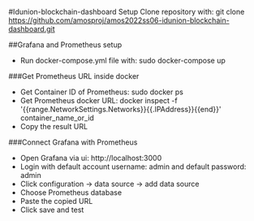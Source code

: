 #Idunion-blockchain-dashboard Setup
Clone repository with: git clone https://github.com/amosproj/amos2022ss06-idunion-blockchain-dashboard.git

##Grafana and Prometheus setup
- Run docker-compose.yml file with: sudo docker-compose up

###Get Prometheus URL inside docker

- Get Container ID of Prometheus: sudo docker ps
- Get Prometheus docker URL: docker inspect -f '{{range.NetworkSettings.Networks}}{{.IPAddress}}{{end}}' container_name_or_id
- Copy the result URL

###Connect Grafana with Prometheus

- Open Grafana via ui: http://localhost:3000
- Login with default account username: admin and default password: admin
- Click configuration -> data source -> add data source
- Choose Prometheus database
- Paste the copied URL
- Click save and test
